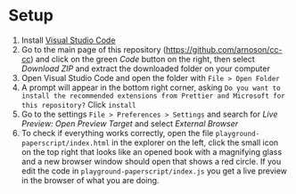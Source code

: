 # Setup

1. Install [Visual Studio Code](https://code.visualstudio.com/)
2. Go to the main page of this repository (https://github.com/arnoson/cc-cc) and click on the green _Code_ button on the right, then select _Download ZIP_ and extract the downloaded folder on your computer
3. Open Visual Studio Code and open the folder with `File > Open Folder`
4. A prompt will appear in the bottom right corner, asking `Do you want to install the recommended extensions from Prettier and Microsoft for this repository?` Click `install`
5. Go to the settings `File > Preferences > Settings` and search for _Live Preview: Open Preview Target_ and select _External Browser_
6. To check if everything works correctly, open the file `playground-paperscript/index.html` in the explorer on the left, click the small icon on the top right that looks like an opened book with a magnifying glass and a new browser window should open that shows a red circle. If you edit the code in `playground-paperscript/index.js` you get a live preview in the browser of what you are doing.
